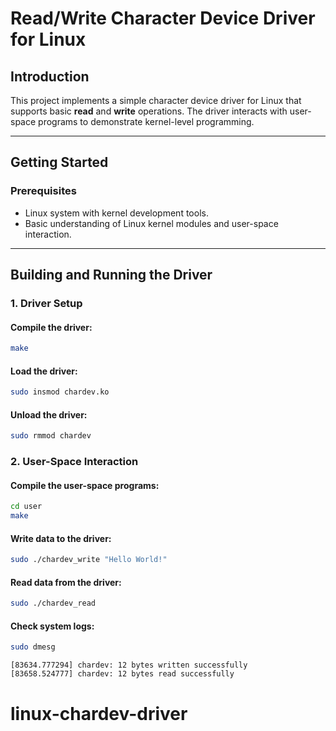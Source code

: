 # Read/Write Character Device Driver for Linux

## Introduction

This project implements a simple character device driver for Linux that supports basic **read** and **write** operations. The driver interacts with user-space programs to demonstrate kernel-level programming.

---

## Getting Started

### Prerequisites

- Linux system with kernel development tools.
- Basic understanding of Linux kernel modules and user-space interaction.

---

## Building and Running the Driver

### 1. **Driver Setup**

#### Compile the driver:
```bash
make
```

#### Load the driver:
```bash
sudo insmod chardev.ko
```

#### Unload the driver:
```bash
sudo rmmod chardev
```

### 2. **User-Space Interaction**

#### Compile the user-space programs:
```bash
cd user
make
```

#### Write data to the driver:
```bash
sudo ./chardev_write "Hello World!"
```

#### Read data from the driver:
```bash
sudo ./chardev_read
```

#### Check system logs:
```bash
sudo dmesg
```

```
[83634.777294] chardev: 12 bytes written successfully
[83658.524777] chardev: 12 bytes read successfully
```
# linux-chardev-driver
